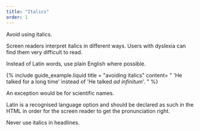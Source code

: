 ```yaml
---
title: "Italics"
order: 1
---
```


Avoid using italics.

Screen readers interpret italics in different ways. Users with dyslexia can find them very difficult to read.

Instead of Latin words, use plain English where possible.

{% include guide_example.liquid
  title = "avoiding italics"
  content= "
'He talked for a long time' instead of 'He talked _ad infinitum_'.
"
%}

An exception would be for scientific names.

Latin is a recognised language option and should be declared as such in the HTML in order for the screen reader to get the pronunciation right.

Never use italics in headlines.
